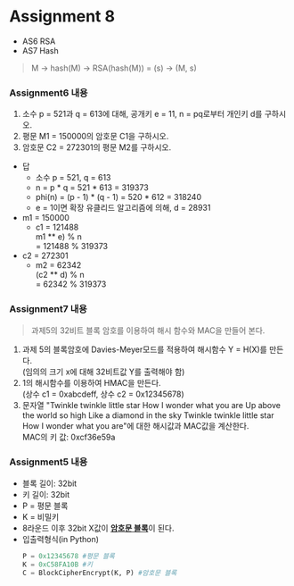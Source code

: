 # Assignment 8


* AS6 RSA
* AS7 Hash
> M -> hash(M) -> RSA(hash(M)) = (s) -> (M,  s)

### Assignment6 내용
1. 소수 p = 521과 q = 613에 대해, 공개키 e = 11, n = pq로부터 개인키 d를 구하시오.
2. 평문 M1 = 150000의 암호문 C1을 구하시오.
3. 암호문 C2 = 272301의 평문 M2를 구하시오.
* 답
    * 소수 p = 521, q = 613
    * n = p * q = 521 * 613 = 319373
    * phi(n) = (p - 1) * (q - 1) = 520 * 612 = 318240
    * e = 1이면 확장 유클리드 알고리즘에 의해, d = 28931
* m1 = 150000
    * c1 = 121488<br>m1 ** e) % n<br> = 121488 % 319373    
* c2 = 272301
    * m2 = 62342<br>(c2 ** d) % n<br> = 62342 % 319373
             
### Assignment7 내용
> 과제5의 32비트 블록 암호를 이용하여 해시 함수와 MAC을 만들어 본다.
1. 과제 5의 블록암호에 Davies-Meyer모드를 적용하여 해시함수 Y = H(X)를 만든다.<br>(임의의 크기 x에 대해 32비트값 Y를 출력해야 함)
2. 1의 해시함수를 이용하여 HMAC을 만든다.<br>(상수 c1 = 0xabcdeff, 상수 c2 = 0x12345678)
3. 문자열 "Twinkle twinkle little star How I wonder what you are Up above the world so high Like a diamond in the sky Twinkle twinkle little star How I wonder what you are"에 대한 해시값과 MAC값을 계산한다.<br>MAC의 키 값: 0xcf36e59a 

### Assignment5 내용
* 블록 길이: 32bit
* 키 길이: 32bit
* P = 평문 블록
* K = 비밀키
* 8라운드 이후 32bit X값이 <U><strong>암호문 블록</strong></U>이 된다.
* 입출력형식(in Python)
    ```.py
    P = 0x12345678 #평문 블록
    K = 0xC58FA10B #키
    C = BlockCipherEncrypt(K, P) #암호문 블록
    ```